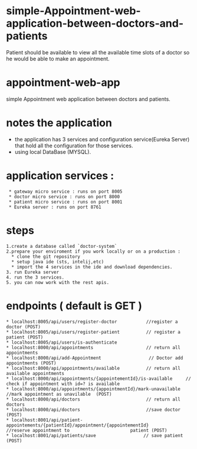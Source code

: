 # simple-Appointment-web-application-between-doctors-and-patients
Patient should be available to view all the available time slots of a doctor so he would be able to make an appointment.

# appointment-web-app
simple Appointment web application between doctors and patients.

# notes the application 
 * the application has 3 services and configuration service(Eureka Server) 
 that hold all the configuration for those services.
 * using local DataBase (MYSQL).
 
# application services :
     * gateway micro service : runs on port 8005
     * doctor micro service : runs on port 8000  
     * patient micro service : runs on port 8001
     * Eureka server : runs on port 8761

# steps 
    1.create a database called `doctor-system`
    2.prepare your enviroment if you work locally or on a production :
      * clone the git repository
      * setup java ide (sts, intelij,etc)
      * import the 4 services in the ide and download dependencies.
    3. run Eureka server
    4. run the 3 services.
    5. you can now work with the rest apis.

# endpoints ( default is GET )
    * localhost:8005/api/users/register-doctor           //register a doctor (POST)
    * localhost:8005/api/users/register-patient          // register a patient (POST)       
    * localhost:8005/api/users/is-authenticate
    * localhost:8000/api/appointments                    // return all appointments
    * localhost:8000/api/add-Appointment                  // Doctor add appointments (POST)
    * localhost:8000/api/appointments/available          // return all available appointments
    * localhost:8000/api/appointments/{appointementId}/is-available     // check if appointment with id=? is available  
    * localhost:8000/api/appointments/{appointmentId}/mark-unavailable  //mark appointment as unavilable  (POST)
    * localhost:8000/api/doctors                         // return all doctors
    * localhost:8000/api/doctors                         //save doctor  (POST)
    * localhost:8001/api/patient-appointements/{patientId}/appointment/{appointementId}        //reserve appointment to                       patient (POST)
    * localhost:8001/api/patients/save                  // save patient (POST)          


